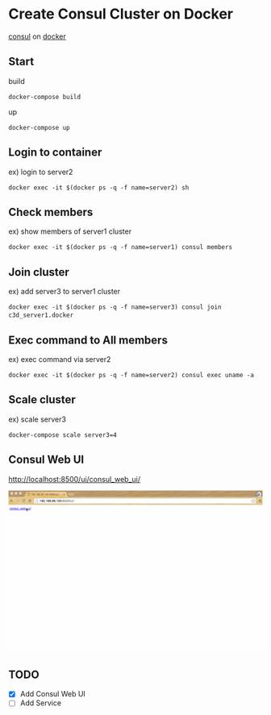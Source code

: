 # Create Consul Cluster on Docker

[consul](https://www.consul.io) on [docker](https://www.docker.com/)

## Start

build

```
docker-compose build
```

up

```
docker-compose up
```

## Login to container

ex) login to server2

```
docker exec -it $(docker ps -q -f name=server2) sh
```

## Check members

ex) show members of server1 cluster

```
docker exec -it $(docker ps -q -f name=server1) consul members
```

## Join cluster

ex) add server3 to server1 cluster

```
docker exec -it $(docker ps -q -f name=server3) consul join c3d_server1.docker
```

## Exec command to All members

ex) exec command via server2

```
docker exec -it $(docker ps -q -f name=server2) consul exec uname -a
```

## Scale cluster

ex) scale server3

```
docker-compose scale server3=4
```

## Consul Web UI

<http://localhost:8500/ui/consul_web_ui/>

![consul_web_ui](./images/consul_web_ui.gif)

## TODO

- [x] Add Consul Web UI
- [ ] Add Service
